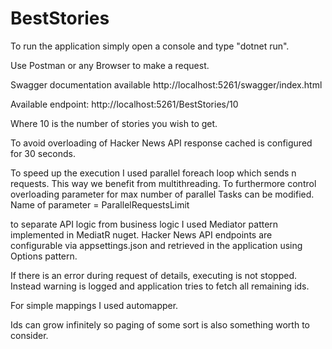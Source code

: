 # BestStories

To run the application simply open a console and type "dotnet run".

Use Postman or any Browser to make a request.

Swagger documentation available http://localhost:5261/swagger/index.html

Available endpoint: http://localhost:5261/BestStories/10

Where 10 is the number of stories you wish to get.

To avoid overloading of Hacker News API response cached is configured for 30 seconds.

To speed up the execution I used parallel foreach loop which sends n requests. This way we benefit from multithreading. 
To furthermore control overloading parameter for max number of parallel Tasks can be modified. Name of parameter = ParallelRequestsLimit

to separate API logic from business logic I used Mediator pattern implemented in MediatR nuget.
Hacker News API endpoints are configurable via appsettings.json and retrieved in the application using Options pattern.

If there is an error during request of details, executing is not stopped. Instead warning is logged and application tries to fetch all remaining ids.

For simple mappings I used automapper.

Ids can grow infinitely so paging of some sort is also something worth to consider.

